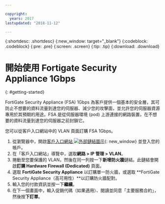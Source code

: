 ```yaml
---

copyright:
  years: 2017
lastupdated: "2018-11-12"

---
```


{:shortdesc: .shortdesc}
{:new_window: target="_blank"}
{:codeblock: .codeblock}
{:pre: .pre}
{:screen: .screen}
{:tip: .tip}
{:download: .download}

# 開始使用 Fortigate Security Appliance 1Gbps
{: #getting-started}

FortiGate Security Appliance (FSA) 1Gbps 為客戶提供一個基本的安全層，其可防止不想要的資料流量到達您的伺服器、減少您的攻擊面，並允許您的伺服器資源專用於其預期的用途。FSA 是從伺服器環境 (pod) 上游連接的網路裝置，在不想要的資料流量到達您的伺服器之前封鎖它。  

您可以從客戶入口網站中的 VLAN 頁面訂購 FSA 1Gbps。

1. 從瀏覽器中，開啟[客戶入口網站 ![外部鏈結圖示](../../icons/launch-glyph.svg "外部鏈結圖示")](https://control.softlayer.com/){: new_window} 並登入您的帳戶。
2. 在「客戶入口網站」導覽中，選取**網路 > IP 管理 > VLAN**。
3. 捲動至您要保護的 VLAN，然後在同一列按一下**新增防火牆**鏈結。此鏈結會開啟**訂購 Hardware Firewall (Dedicated)** 頁面。
4. 選取 **FortiGate Security Appliance** 以訂購單一防火牆，或選取 **FortiGate Security Appliance（高可用性）**以訂購防火牆配對。
5. 輸入您的付款資訊並按一下**繼續**。
6. 在下一個畫面中，輸入促銷代碼（如果適用）、閱讀並同意「主要服務合約」，然後按**下訂單**。
